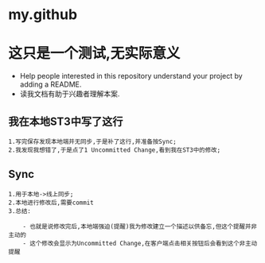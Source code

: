# my.github


# 这只是一个测试,无实际意义

- Help people interested in this repository understand your project by adding a README.
- 读我文档有助于兴趣者理解本案.

## 我在本地ST3中写了这行

	1.写完保存发现本地端并无同步,于是补了这行,并准备按Sync;
	2.我发现我想错了,于是点了1 Uncommitted Change,看到我在ST3中的修改;

## Sync

	1.用于本地->线上同步;
	2.本地进行修改后,需要commit
	3.总结:

		- 也就是说修改完后,本地端强迫(提醒)我为修改建立一个描述以供备忘,但这个提醒并非主动的
		- 这个修改会显示为Uncommitted Change,在客户端点击相关按钮后会看到这个非主动提醒



